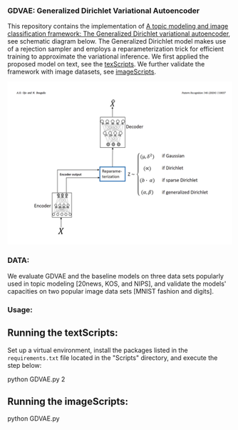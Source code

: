 ### GDVAE: Generalized Dirichlet Variational Autoencoder
This repository contains the implementation of [A topic modeling and image classification framework: The Generalized Dirichlet variational autoencoder](https://www.sciencedirect.com/science/article/pii/S0031320323007343), see schematic diagram below.  The Generalized Dirichlet model makes use of a rejection sampler and employs a reparameterization trick for efficient training to approximate the variational inference. We first applied the proposed model on text, see the [texScripts](https://github.com/hormone03/GD-VAE/tree/master/textScripts). We further validate the framework with image datasets, see [imageScripts](https://github.com/hormone03/GD-VAE/tree/master/imageScripts). 


![schematic diagram](image_model_arch.png)

### DATA: 
We evaluate GDVAE and the baseline models on three data sets popularly used in topic modeling [20news, KOS, and NIPS], and validate the models' capacities on two popular image data sets [MNIST fashion and digits].

### Usage:
## 
## Running the textScripts:
Set up a virtual environment, install the packages listed in the `requirements.txt` file located in the "Scripts" directory, and execute the step below:

python GDVAE.py 2
## Running the imageScripts:
python GDVAE.py
